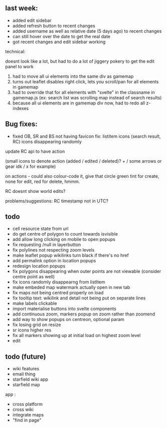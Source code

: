 

## last week:


- added edit sidebar
- added refresh button to recent changes
- added username as well as relative date (5 days ago) to recent changes
- can still hover over the date to get the real date
- got recent changes and edit sidebar working




technical:

doesnt look like a lot, but had to do a lot of jiggery pokery to get the edit panel to work
1. had to move all ui elements into the same div as gamemap
2. turns out leaflet disables right click, lets you scroll/pan for all elements in gamemap
3. had to override that for all elements with "svelte" in the classname in gamemap.js (ex: search list was scrolling map instead of search results)
4. because all ui elements are in gamemap div now, had to redo all z-indexes

## Bug fixes:
- fixed OB, SR and BS not having favicon
fix: listitem icons (search result, RC) icons disappearing randomly


update RC api to have action

(small icons to denote action (added / edited / deleted)? + / some arrows or gear idk / x for example)

on actions - could also colour-code it, give that circle green tint for create, none for edit, red for delete, hmmm.


RC doesnt show world edits?

problems/suggestions:
RC timestamp not in UTC?

## todo


- cell resource state from url
- do get centre of polygon to count towards isvisible
- add allow long clicking on mobile to open popups
- fix requesting /null in layerbutton
- fix polylines not respecting zoom levels
- make leaflet popup wikilinks turn black if there's no href
- add permalink option in location popups
- redesign location popups
- fix polygons disappearing when outer points are not viewable (consider centre point as well)
- fix icons randomly disappearng from listItem
- make embeded map watermark actually open in new tab
- fix maps not being centred properly on load
- fix tooltip text: wikilink and detail not being put on separate lines
- make labels clickable
- import materialise buttons into svelte components
- add continuous zoom, markers popup on zoom rather than zoomend
- add way to show popups on centreon, optional param
- fix losing grid on resize
- sr icons higher res
- fix all markers showing up at initial load on highest zoom level
- edit

## todo (future)
- wiki features
- email thing
- starfield wiki app
- starfield map

app :
- cross platform
- cross wiki
- integrate maps
- "find in page"